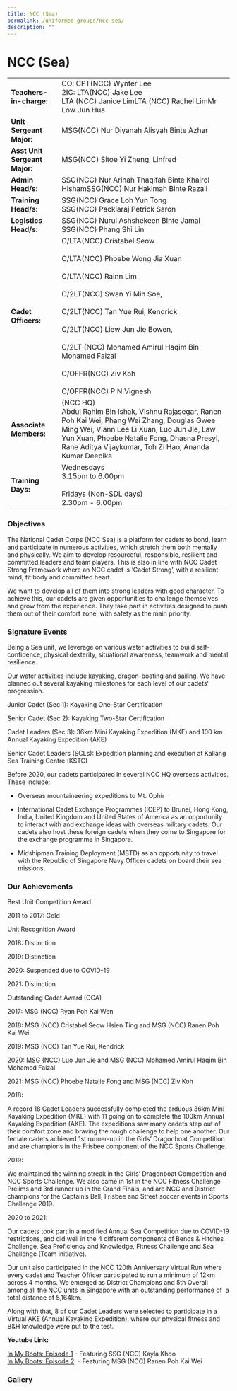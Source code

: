 ```yaml
---
title: NCC (Sea)
permalink: /uniformed-groups/ncc-sea/
description: ""
---
```

# NCC (Sea)

|                      |                     |
|-------------------|--------------------|
| **Teachers-in-charge:**       | CO: CPT(NCC) Wynter Lee <br>2IC: LTA(NCC) Jake Lee<br>LTA (NCC) Janice LimLTA (NCC) Rachel LimMr Low Jun Hua                                                                                                                                                                                                                       |
| **Unit Sergeant Major:**      | MSG(NCC) Nur Diyanah Alisyah Binte Azhar                                                                                                                                                                                                                                                                                           |
| **Asst Unit Sergeant Major:** | MSG(NCC) Sitoe Yi Zheng, Linfred                                                                                                                                                                                                                                                                                                   |
| **Admin Head/s:**             | SSG(NCC) Nur Arinah Thaqifah Binte Khairol HishamSSG(NCC) Nur Hakimah Binte Razali                                                                                                                                                                                                                                                 |
| **Training Head/s:**          | SSG(NCC) Grace Loh Yun Tong<br>SSG(NCC) Packiaraj Petrick Saron                                                                                                                                                                                                                                                                    |
| **Logistics Head/s:**         | SSG(NCC) Nurul Ashshekeen Binte Jamal<br>SSG(NCC) Phang Shi Lin                                                                                                                                                                                                                                                                    |
| **Cadet Officers:**           | C/LTA(NCC) Cristabel Seow<br><br>C/LTA(NCC) Phoebe Wong Jia Xuan<br><br>C/LTA(NCC) Rainn Lim<br><br>C/2LT(NCC) Swan Yi Min Soe,<br><br>C/2LT(NCC) Tan Yue Rui, Kendrick<br><br>C/2LT(NCC) Liew Jun Jie Bowen,<br><br>C/2LT (NCC) Mohamed Amirul Haqim Bin Mohamed Faizal<br><br>C/OFFR(NCC) Ziv Koh<br><br>C/OFFR(NCC) P.N.Vignesh |
| **Associate Members:**        | (NCC HQ)<br>Abdul Rahim Bin Ishak, Vishnu Rajasegar, Ranen Poh Kai Wei, Phang Wei Zhang, Douglas Gwee Ming Wei, Viann Lee Li Xuan, Luo Jun Jie, Law Yun Xuan, Phoebe Natalie Fong, Dhasna Presyl, Rane Aditya Vijaykumar, Toh Zi Hao, Ananda Kumar Deepika                                                                         |
| **Training Days:**            | Wednesdays<br>3.15pm to 6.00pm<br><br>Fridays (Non-SDL days)<br>2.30pm - 6.00pm                                                |

### Objectives

The National Cadet Corps (NCC Sea) is a platform for cadets to bond, learn and participate in numerous activities, which stretch them both mentally and physically. We aim to develop resourceful, responsible, resilient and committed leaders and team players. This is also in line with NCC Cadet Strong Framework where an NCC cadet is ‘Cadet Strong’, with a resilient mind, fit body and committed heart. 

  

We want to develop all of them into strong leaders with good character. To achieve this, our cadets are given opportunities to challenge themselves and grow from the experience. They take part in activities designed to push them out of their comfort zone, with safety as the main priority.

  

### Signature Events

Being a Sea unit, we leverage on various water activities to build self-confidence, physical dexterity, situational awareness, teamwork and mental resilience.

  

Our water activities include kayaking, dragon-boating and sailing. We have planned out several kayaking milestones for each level of our cadets’ progression. 

  

Junior Cadet (Sec 1): Kayaking One-Star Certification 

Senior Cadet (Sec 2): Kayaking Two-Star Certification 

Cadet Leaders (Sec 3): 36km Mini Kayaking Expedition (MKE) and 100 km Annual Kayaking Expedition (AKE)

Senior Cadet Leaders (SCLs): Expedition planning and execution at Kallang Sea Training Centre (KSTC)

Before 2020, our cadets participated in several NCC HQ overseas activities. These include:

*   Overseas mountaineering expeditions to Mt. Ophir
    
*   International Cadet Exchange Programmes (ICEP) to Brunei, Hong Kong, India, United Kingdom and United States of America as an opportunity to interact with and exchange ideas with overseas military cadets. Our cadets also host these foreign cadets when they come to Singapore for the exchange programme in Singapore.
    
*   Midshipman Training Deployment (MSTD) as an opportunity to travel with the Republic of Singapore Navy Officer cadets on board their sea missions.
    

  

### Our Achievements

Best Unit Competition Award 

2011 to 2017: Gold

  

Unit Recognition Award 

2018: Distinction 

2019: Distinction

2020: Suspended due to COVID-19

2021: Distinction

  

Outstanding Cadet Award (OCA)

2017: MSG (NCC) Ryan Poh Kai Wen

2018: MSG (NCC) Cristabel Seow Hsien Ting and MSG (NCC) Ranen Poh Kai Wei

2019: MSG (NCC) Tan Yue Rui, Kendrick

2020: MSG (NCC) Luo Jun Jie and MSG (NCC) Mohamed Amirul Haqim Bin Mohamed Faizal 

2021: MSG (NCC) Phoebe Natalie Fong and MSG (NCC) Ziv Koh

  

2018:

A record 18 Cadet Leaders successfully completed the arduous 36km Mini Kayaking Expedition (MKE) with 11 going on to complete the 100km Annual Kayaking Expedition (AKE). The expeditions saw many cadets step out of their comfort zone and braving the rough challenge to help one another. Our female cadets achieved 1st runner-up in the Girls’ Dragonboat Competition and are champions in the Frisbee component of the NCC Sports Challenge. 

  

2019:

We maintained the winning streak in the Girls’ Dragonboat Competition and NCC Sports Challenge. We also came in 1st in the NCC Fitness Challenge Prelims and 3rd runner up in the Grand Finals, and are NCC and District champions for the Captain’s Ball, Frisbee and Street soccer events in Sports Challenge 2019. 

  

2020 to 2021:

Our cadets took part in a modified Annual Sea Competition due to COVID-19 restrictions, and did well in the 4 different components of Bends & Hitches Challenge, Sea Proficiency and Knowledge, Fitness Challenge and Sea Challenge (Team initiative). 

  

Our unit also participated in the NCC 120th Anniversary Virtual Run where every cadet and Teacher Officer participated to run a minimum of 12km across 4 months. We emerged as District Champions and 5th Overall among all the NCC units in Singapore with an outstanding performance of  a total distance of 5,164km. 

  

Along with that, 8 of our Cadet Leaders were selected to participate in a Virtual AKE (Annual Kayaking Expedition), where our physical fitness and B&H knowledge were put to the test.

  

**Youtube Link:**

<a href="https://www.youtube.com/watch?v=bALFpyxgCE0" target="_blank">In My Boots: Episode 1</a> \- Featuring SSG (NCC) Kayla Khoo   
<a href="https://www.youtube.com/watch?v=u7x9qvgIrtE&t=7s" target="_blank">In My Boots: Episode 2</a>
 \- Featuring MSG (NCC) Ranen Poh Kai Wei

 
### Gallery